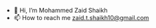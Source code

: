 - 👋 Hi, I’m Mohammed Zaid Shaikh
- 📫 How to reach me zaid.t.shaikh10@gmail.com

<!---
Zaidshaikh-1/Zaidshaikh-1 is a ✨ special ✨ repository because its `README.md` (this file) appears on your GitHub profile.
You can click the Preview link to take a look at your changes.
--->
